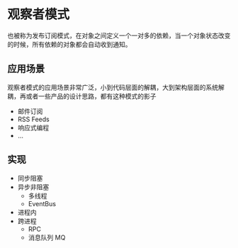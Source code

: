 # 观察者模式

也被称为发布订阅模式，在对象之间定义一个一对多的依赖，当一个对象状态改变的时候，所有依赖的对象都会自动收到通知。


## 应用场景
观察者模式的应用场景非常广泛，小到代码层面的解耦，大到架构层面的系统解耦，再或者一些产品的设计思路，都有这种模式的影子
- 邮件订阅
- RSS Feeds
- 响应式编程
- ...

## 实现
- 同步阻塞
- 异步非阻塞
  - 多线程
  - EventBus
- 进程内
- 跨进程
  - RPC
  - 消息队列 MQ
